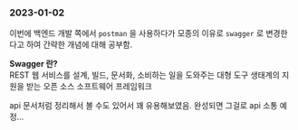 ### 2023-01-02

이번에 백엔드 개발 쪽에서 `postman` 을 사용하다가 모종의 이유로 `swagger` 로 변경한다고 하여 간략한 개념에 대해 공부함.

**Swagger 란?** <br/>
REST 웹 서비스를 설계, 빌드, 문서화, 소비하는 일을 도와주는 대형 도구 생태계의 지원을 받는 오픈 소스 소프트웨어 프레임워크

api 문서처럼 정리해서 볼 수도 있어서 꽤 유용해보였음. 완성되면 그걸로 api 소통 예정...